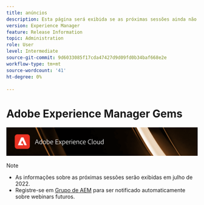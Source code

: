 ```yaml
---
title: anúncios
description: Esta página será exibida se as próximas sessões ainda não estiverem definidas.
version: Experience Manager
feature: Release Information
topic: Administration
role: User
level: Intermediate
source-git-commit: 9d6033085f17cda47427d9d09fd0b34baf668e2e
workflow-type: tm+mt
source-wordcount: '41'
ht-degree: 0%

---
```


# Adobe Experience Manager Gems

![](/help/assets/ADX_Gems.png)

>[!NOTE]
>
>* As informações sobre as próximas sessões serão exibidas em julho de 2022.
>* Registre-se em [Grupo de AEM](https://aem-augs.adobe.com/) para ser notificado automaticamente sobre webinars futuros.